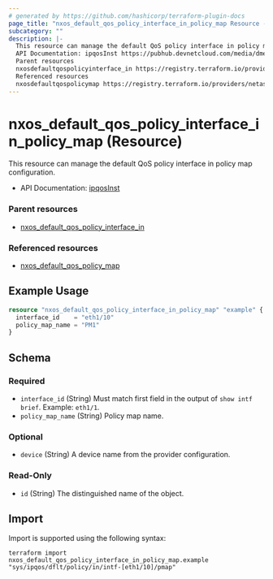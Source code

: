 ```yaml
---
# generated by https://github.com/hashicorp/terraform-plugin-docs
page_title: "nxos_default_qos_policy_interface_in_policy_map Resource - terraform-provider-nxos"
subcategory: ""
description: |-
  This resource can manage the default QoS policy interface in policy map configuration.
  API Documentation: ipqosInst https://pubhub.devnetcloud.com/media/dme-docs-10-2-2/docs/Qos/ipqos:Inst/
  Parent resources
  nxosdefaultqospolicyinterface_in https://registry.terraform.io/providers/netascode/nxos/latest/docs/resources/default_qos_policy_interface_in
  Referenced resources
  nxosdefaultqospolicymap https://registry.terraform.io/providers/netascode/nxos/latest/docs/resources/default_qos_policy_map
---
```


# nxos_default_qos_policy_interface_in_policy_map (Resource)

This resource can manage the default QoS policy interface in policy map configuration.

- API Documentation: [ipqosInst](https://pubhub.devnetcloud.com/media/dme-docs-10-2-2/docs/Qos/ipqos:Inst/)

### Parent resources

- [nxos_default_qos_policy_interface_in](https://registry.terraform.io/providers/netascode/nxos/latest/docs/resources/default_qos_policy_interface_in)

### Referenced resources

- [nxos_default_qos_policy_map](https://registry.terraform.io/providers/netascode/nxos/latest/docs/resources/default_qos_policy_map)

## Example Usage

```terraform
resource "nxos_default_qos_policy_interface_in_policy_map" "example" {
  interface_id    = "eth1/10"
  policy_map_name = "PM1"
}
```

<!-- schema generated by tfplugindocs -->
## Schema

### Required

- `interface_id` (String) Must match first field in the output of `show intf brief`. Example: `eth1/1`.
- `policy_map_name` (String) Policy map name.

### Optional

- `device` (String) A device name from the provider configuration.

### Read-Only

- `id` (String) The distinguished name of the object.

## Import

Import is supported using the following syntax:

```shell
terraform import nxos_default_qos_policy_interface_in_policy_map.example "sys/ipqos/dflt/policy/in/intf-[eth1/10]/pmap"
```
